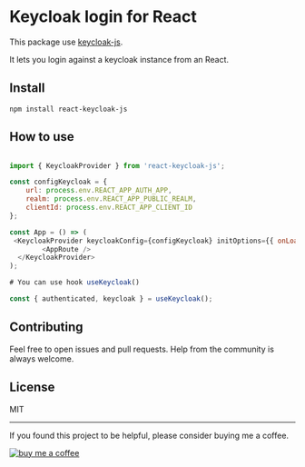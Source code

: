 # Keycloak login for React

This package use [keycloak-js](https://github.com/keycloak/keycloak).

It lets you login against a keycloak instance from an React.

## Install

```
npm install react-keycloak-js
```

## How to use

```js

import { KeycloakProvider } from 'react-keycloak-js';

const configKeycloak = {
    url: process.env.REACT_APP_AUTH_APP,
    realm: process.env.REACT_APP_PUBLIC_REALM,
    clientId: process.env.REACT_APP_CLIENT_ID
};

const App = () => (
 <KeycloakProvider keycloakConfig={configKeycloak} initOptions={{ onLoad: 'login-required' }}>
        <AppRoute />
  </KeycloakProvider>
);

# You can use hook useKeycloak()

const { authenticated, keycloak } = useKeycloak();

```

## Contributing

Feel free to open issues and pull requests. Help from the community is always welcome.

## License

MIT

---

If you found this project to be helpful, please consider buying me a coffee.

[![buy me a coffee](https://www.buymeacoffee.com/assets/img/custom_images/orange_img.png)](https://www.buymeacoffee.com/lcanavesio)
